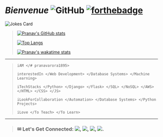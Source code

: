 # _Bienvenue_ ![GitHub](https://img.shields.io/badge/github-%23121011.svg?style=for-the-badge&logo=github&logoColor=white)   [![forthebadge](https://forthebadge.com/images/badges/built-with-love.svg)](https://forthebadge.com)
![Jokes Card](https://readme-jokes.vercel.app/api/?theme=radical)
> <a>[![Pranav's GitHub stats](https://github-readme-stats.vercel.app/api?username=pranavarora1895&theme=radical&show_icons=true&line_height=20&count_private=true)](https://github.com/pranavarora1895?tab=repositories)</a>  
>  
> <a>[![Top Langs](https://github-readme-stats.vercel.app/api/top-langs/?username=pranavarora1895&layout=compact&theme=radical)](https://github.com/pranavarora1895?tab=repositories)</a>
>
> [![Pranav's wakatime stats](https://github-readme-stats.vercel.app/api/wakatime?username=pranavarora1895&theme=radical)](https://wakatime.com/share/@pranavarora1895/697245fe-296e-4655-8579-ceb28b68f68c.png)
---

> ```
> iAM </# pranavarora1895>
> 
> interestedIn </Web Development> </Database Systems> </Machine Learning>
>
> iTechStacks </Python> </Django> </Flask> </SQL> </NoSQL> </AWS> </HTML> </CSS> </JS>
>
> iLookForCollaboration </Automation> </Database Systems> </Python Projects>
> 
> iLove </To Teach> </To Learn>
> ```
---

> ### ✉ Let's Get Connected: [<img src="https://img.shields.io/badge/Gmail-D14836?style=for-the-badge&logo=gmail&logoColor=white"/>](mailto:aurorapranav187@gmail.com), [<img src="https://img.shields.io/badge/LinkedIn-0077B5?style=for-the-badge&logo=linkedin&logoColor=white"/>](https://www.linkedin.com/in/pranav-arora-354b71bb), [<img src="https://img.shields.io/badge/Instagram-E4405F?style=for-the-badge&logo=instagram&logoColor=white"/>](https://www.instagram.com/arorapranav187/), [<img src = "https://img.shields.io/badge/Facebook-1877F2?style=for-the-badge&logo=facebook&logoColor=white"/>](https://www.facebook.com/cosmicpranav007/).


